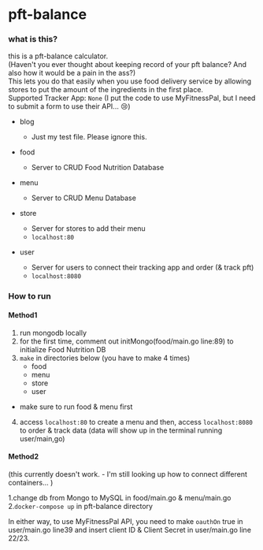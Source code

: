 # pft-balance 

### what is this?
this is a pft-balance calculator.  
(Haven't you ever thought about keeping record of your pft balance? And also how it would be a pain in the ass?)  
This lets you do that easily when you use food delivery service by allowing stores to put the amount of the ingredients in the first place.  
Supported Tracker App: `None` (I put the code to use MyFitnessPal, but I need to submit a form to use their API... 😢)

- blog
    - Just my test file. Please ignore this.
    
- food
    - Server to CRUD Food Nutrition Database
    
- menu
    - Server to CRUD Menu Database
    
- store
    - Server for stores to add their menu
    - `localhost:80`
    
- user
    - Server for users to connect their tracking app and order (& track pft)
    - `localhost:8080`

### How to run
#### Method1
1. run mongodb locally
2. for the first time, comment out initMongo(food/main.go line:89) to initialize Food Nutrition DB
3. `make` in directories below (you have to make 4 times)
   - food
   - menu
   - store
   - user  
- make sure to run food & menu first
4. access `localhost:80` to create a menu and then, access `localhost:8080` to order & track data (data will show up in the terminal running user/main,go)
  
#### Method2 
(this currently doesn't work. - I'm still looking up how to connect different containers... )  

1.change db from Mongo to MySQL in food/main.go & menu/main.go
2.`docker-compose up` in pft-balance directory 

In either way, to use MyFitnessPal API, you need to make `oauthOn` true in user/main.go line39 and insert client ID & Client Secret in user/main.go line 22/23.
